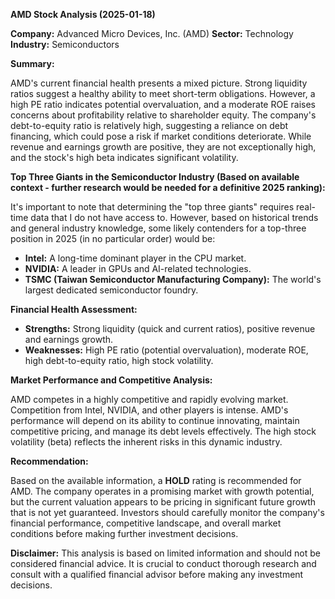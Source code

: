 **AMD Stock Analysis (2025-01-18)**

**Company:** Advanced Micro Devices, Inc. (AMD)
**Sector:** Technology
**Industry:** Semiconductors

**Summary:**

AMD's current financial health presents a mixed picture. Strong liquidity ratios suggest a healthy ability to meet short-term obligations. However, a high PE ratio indicates potential overvaluation, and a moderate ROE raises concerns about profitability relative to shareholder equity.  The company's debt-to-equity ratio is relatively high, suggesting a reliance on debt financing, which could pose a risk if market conditions deteriorate.  While revenue and earnings growth are positive, they are not exceptionally high, and the stock's high beta indicates significant volatility.

**Top Three Giants in the Semiconductor Industry (Based on available context - further research would be needed for a definitive 2025 ranking):**

It's important to note that determining the "top three giants" requires real-time data that I do not have access to.  However, based on historical trends and general industry knowledge, some likely contenders for a top-three position in 2025 (in no particular order) would be:

* **Intel:**  A long-time dominant player in the CPU market.
* **NVIDIA:**  A leader in GPUs and AI-related technologies.
* **TSMC (Taiwan Semiconductor Manufacturing Company):** The world's largest dedicated semiconductor foundry.

**Financial Health Assessment:**

* **Strengths:**  Strong liquidity (quick and current ratios), positive revenue and earnings growth.
* **Weaknesses:** High PE ratio (potential overvaluation), moderate ROE, high debt-to-equity ratio, high stock volatility.

**Market Performance and Competitive Analysis:**

AMD competes in a highly competitive and rapidly evolving market.  Competition from Intel, NVIDIA, and other players is intense.  AMD's performance will depend on its ability to continue innovating, maintain competitive pricing, and manage its debt levels effectively.  The high stock volatility (beta) reflects the inherent risks in this dynamic industry.

**Recommendation:**

Based on the available information, a **HOLD** rating is recommended for AMD.  The company operates in a promising market with growth potential, but the current valuation appears to be pricing in significant future growth that is not yet guaranteed.  Investors should carefully monitor the company's financial performance, competitive landscape, and overall market conditions before making further investment decisions.

**Disclaimer:** This analysis is based on limited information and should not be considered financial advice.  It is crucial to conduct thorough research and consult with a qualified financial advisor before making any investment decisions.